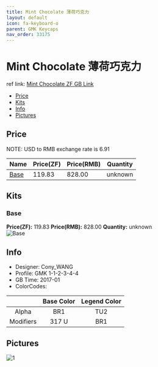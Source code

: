 ```yaml
---
title: Mint Chocolate 薄荷巧克力
layout: default
icon: fa-keyboard-o
parent: GMK Keycaps
nav_order: 33175
---
```


# Mint Chocolate 薄荷巧克力

ref link: [Mint Chocolate ZF GB Link](https://en.zfrontier.com/products/gmk-mint-chocolate)

* [Price](#price)
* [Kits](#kits)
* [Info](#info)
* [Pictures](#pictures)


## Price  
NOTE: USD to RMB exchange rate is 6.91

| Name          | Price(ZF)    |  Price(RMB) | Quantity |
| ------------- | ------------ |  ---------- | -------- |
|[Base](#base)|119.83|828.00|unknown|


## Kits
### Base
**Price(ZF):** 119.83    **Price(RMB):** 828.00    **Quantity:** unknown  
<img src="{{ 'assets/images/gmk-keycaps/mintchocolate/kits_pics/base.png' | relative_url }}" alt="Base" class="image featured">


## Info
* Designer: Cony_WANG
* Profile: GMK 1-1-2-3-4-4
* GB Time: 2017-01
* ColorCodes:  

| |Base Color     | Legend Color
| :-------------: | :-------------: | :------------:
|Alpha|BR1|TU2
|Modifiers|317 U|BR1


## Pictures
<img src="{{ 'assets/images/gmk-keycaps/mintchocolate/rendering_pics/1.jpg' | relative_url }}" alt="1" class="image featured">

